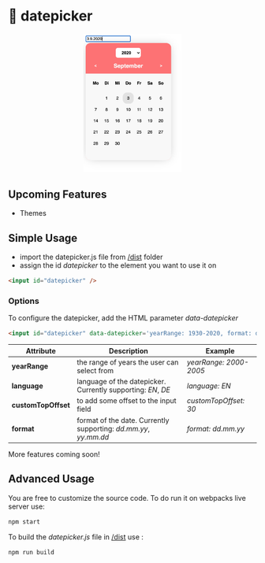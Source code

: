 # 📅 datepicker
<p align="center"><a href="/dist"><img width="200" src="/demo/sample01.png" alt="sample image 01"></a></p>

## Upcoming Features

- Themes

## Simple Usage

- import the datepicker.js file from [/dist](/dist) folder
- assign the id *datepicker* to the element you want to use it on

```html
<input id="datepicker" />
```

### Options

To configure the datepicker, add the HTML parameter *data-datepicker*

```html
<input id="datepicker" data-datepicker='yearRange: 1930-2020, format: dd.mm.yy' /> 
```

| Attribute        | Description           | Example  |
| ------------- |-------------| -----|
| **yearRange**      | the range of years the user can select from | *yearRange: 2000-2005* |
| **language**      | language of the datepicker. Currently supporting: *EN*, *DE*      |   *language: EN* |
| **customTopOffset**| to add some offset to the input field     |    *customTopOffset: 30* |
| **format**| format of the date. Currently supporting: *dd.mm.yy*, *yy.mm.dd*      |    *format: dd.mm.yy* |



More features coming soon!

## Advanced Usage

You are free to customize the source code.
To do run it on webpacks live server use:
```bash
npm start
```
To build the *datepicker.js* file in [/dist](/dist) use :
```bash
npm run build
```

